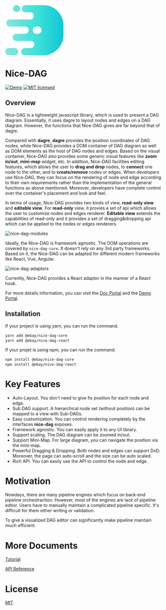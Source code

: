 ![nice-dag-logo](./static/img/logo.svg)
# Nice-DAG

[![Demo](https://img.shields.io/badge/demo-link-orange.svg)](https://opensource.ebay.com/nice-dag/examples/index.html)
[![MIT licensed](https://img.shields.io/badge/license-MIT-blue.svg)](https://github.com/eBay/nice-dag/blob/main/LICENSE.md)

## Overview

Nice-DAG is a lightweight javascript library, which is used to present a DAG diagram. Essentially, it uses dagre to layout nodes and edges on a DAG diagram. However, the functions that Nice-DAG gives are far beyond that of dagre. 

Compared with **dagre**, **dagre** provides the position coordinates of DAG nodes, while Nice-DAG provides a DOM container of DAG diagram as well as DOM elements as the host of DAG nodes and edges. Based on the visual container, Nice-DAG also provides some generic visual features like **zoom in/out**, **mini-map** widget, etc. In addition, Nice-DAG facilities editing features, which allows the user to **drag and drop** nodes, to **connect** one node to the other, and to **create/remove** nodes or edges. When developers use Nice-DAG, they can focus on the rendering of node and edge according to their own requirements rather than the implementation of the general functions as above mentioned. Moreover, developers have complete control over the container's placement and look and feel.

In terms of usage, Nice-DAG provides two kinds of view, **read-only view** and **editable view**. For **read-only** view, it provies a set of api which allows the user to customize nodes and edges renderer. **Editable view** extends the capabilities of read-only and it provides a set of dragging&dropping api which can be applied to the nodes or edges renderers.

![nice-dag-modules](./static/img/nice-dag-modules.png)

Ideally, the Nice-DAG is framework agnostic. The DOM operations are covered by `nice-dag-core`. It doesn't rely on any 3rd party frameworks. Based on it, the Nice-DAG can be adapted for different modern frameworks like React, Vue, Angular. 

![nice-dag-adaptors](./static/img/nice-dag-adaptors.png)

Currently, Nice-DAG provides a React adaptor in the manner of a React hook.

For more details information, you can visit the [Doc Portal](https://opensource.ebay.com/nice-dag/) and the [Demo Portal](https://opensource.ebay.com/nice-dag/examples/index.html).

## Installation

If your project is using yarn, you can run the command.

```
yarn add @ebay/nice-dag-core
yarn add @ebay/nice-dag-react
```

If your projet is using npm, you can run the command. 
```
npm install @ebay/nice-dag-core
npm install @ebay/nice-dag-react
```
# Key Features
* Auto-Layout. You don't need to give fix position for each node and edge.
* Sub DAG support. A hierarchical node set (without position) can be mapped to a view with Sub-DAGs.
* Easy customization. You can control rendering completely by the interfaces **nice-dag** exposes.
* Framework agnostic. You can easily apply it to any UI library.
* Support scaling. The DAG diagram can be zoomed in/out.
* Support Mini-Map. For large diagram, you can navigate the position via the mini-map.
* Powerful Dragging & Dropping. Both nodes and edges can support DnD. Moreover, the page can auto-scroll and the size can be auto scaled.
* Rich API. You can easily use the API to control the node and edge.

# Motivation
Nowdays, there are many pipeline engines which focus on back-end pipeline orchestraction. However, most of the engines are lack of pipeline edtior. Users have to manually maintain a complicated pipeline specific. It's difficult for them either writing or validation.

To give a visualized DAG editor can significantly make pipeline maintain much efficient.

# More Documents

[Tutorial](https://opensource.ebay.com/nice-dag/docs/intro)

[API Reference](https://opensource.ebay.com/nice-dag/docs/api-ref/)

# License
[MIT](LICENSE.md)
